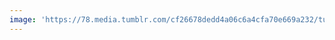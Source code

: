 ```yaml
---
image: 'https://78.media.tumblr.com/cf26678dedd4a06c6a4cfa70e669a232/tumblr_p670etTzV51tbdx3so1_r1_1280.jpg'
---
```

